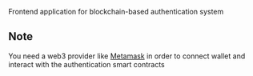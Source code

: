 Frontend application for blockchain-based authentication system

## Note
You need a web3 provider like [Metamask](https://metamask.io/) in order to connect wallet and interact with the authentication smart contracts